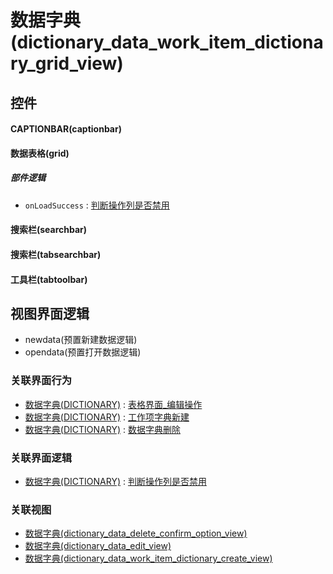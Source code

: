 # 数据字典(dictionary_data_work_item_dictionary_grid_view)  <!-- {docsify-ignore-all} -->



## 控件
#### CAPTIONBAR(captionbar)
#### 数据表格(grid)

##### 部件逻辑
* `onLoadSuccess` : [判断操作列是否禁用](module/Base/dictionary_data/uilogic/judge_column_state)
#### 搜索栏(searchbar)
#### 搜索栏(tabsearchbar)
#### 工具栏(tabtoolbar)

## 视图界面逻辑
  * newdata(预置新建数据逻辑)
  * opendata(预置打开数据逻辑)


### 关联界面行为
  * [数据字典(DICTIONARY)](module/Base/dictionary_data) : [表格界面_编辑操作](module/Base/dictionary_data#界面行为)
  * [数据字典(DICTIONARY)](module/Base/dictionary_data) : [工作项字典新建](module/Base/dictionary_data#界面行为)
  * [数据字典(DICTIONARY)](module/Base/dictionary_data) : [数据字典删除](module/Base/dictionary_data#界面行为)

### 关联界面逻辑
  * [数据字典(DICTIONARY)](module/Base/dictionary_data) : [判断操作列是否禁用](module/Base/dictionary_data/uilogic/judge_column_state)

### 关联视图
  * [数据字典(dictionary_data_delete_confirm_option_view)](app/view/dictionary_data_delete_confirm_option_view)
  * [数据字典(dictionary_data_edit_view)](app/view/dictionary_data_edit_view)
  * [数据字典(dictionary_data_work_item_dictionary_create_view)](app/view/dictionary_data_work_item_dictionary_create_view)

<script>
 const { createApp } = Vue
  createApp({
    data() {
      return {

      }
    }
  }).use(ElementPlus).mount('#app')
</script>